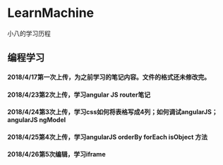 # LearnMachine
小八的学习历程

## 编程学习
#### 2018/4/17第一次上传，为之前学习的笔记内容。文件的格式还未修改完。  
#### 2018/4/23第2次上传，学习angular JS router笔记   
#### 2018/4/24第3次上传，学习css如何将表格写成4列；如何调试angularJS；angularJS ngModel  
#### 2018/4/25第4次上传，学习angularJS orderBy forEach isObject 方法
#### 2018/4/26第5次编辑，学习iframe
